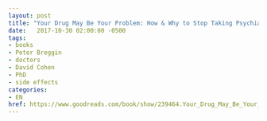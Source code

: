 ```yaml
---
layout: post
title: "Your Drug May Be Your Problem: How & Why to Stop Taking Psychiatric Medications"
date:   2017-10-30 02:00:00 -0500
tags:
- books
- Peter Breggin
- doctors
- David Cohen
- PhD
- side effects
categories:
- EN
href: https://www.goodreads.com/book/show/239464.Your_Drug_May_Be_Your_Problem
---
```

